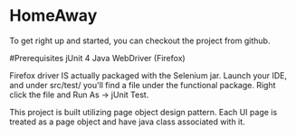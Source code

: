 # HomeAway

To get right up and started, you can checkout the project from github. 

#Prerequisites
 jUnit 4
 Java
 WebDriver (Firefox)

Firefox driver IS actually packaged with the Selenium jar.
Launch your IDE, and under src/test/ you'll find a file under the functional package. Right click the file and Run As -> jUnit Test.

This project is built utilizing page object design pattern. Each UI page is treated as a page object and have java class associated with it. 
